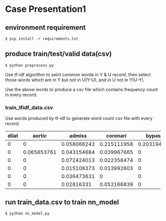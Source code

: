 # Case Presentation1

## environment requirement
`$ pip install -r requirements.txt`

## produce train/test/valid data(csv)
`$ python preprocess.py`

Use tf-idf algorithm to selct common words in Y & U record, then select those words which are in Y but not in U(Y-U), and in U not in Y(U-Y).

Use the above words to produce a csv file which contains frequency count in every record.

### train_tfidf_data.csv

Use words produced by tf-idf to generate word count csv file with every record.

| dilat	| aortic | admiss	| coronari | bypass	| pressur | ... |
|---|---|---|---|---|---|---|
| 0 | 0 | 0.058066243 | 0.215111958 | 0.203194192 | 0 | 0.207217001 | ... |
| 0 | 0.065653761 | 0.043154684 | 0.039967665 | 0 | 0 | 0 | ... |
| 0 | 0 | 0.072424013 | 0.022358474 | 0 | 0.019764213 | 0 | ... |
| 0 | 0 | 0.015108373 | 0.013992603 | 0 | 0.074214222 | 0 | ... |
| 0 | 0 | 0.036473631 | 0 | 0 | 0.044790763 | 0 | ... |
| 0 | 0 | 0.02816331 | 0.052166839 | 0 | 0 | 0 | ... |

## run train_data.csv to train nn_model
`$ python nn_model.py`
